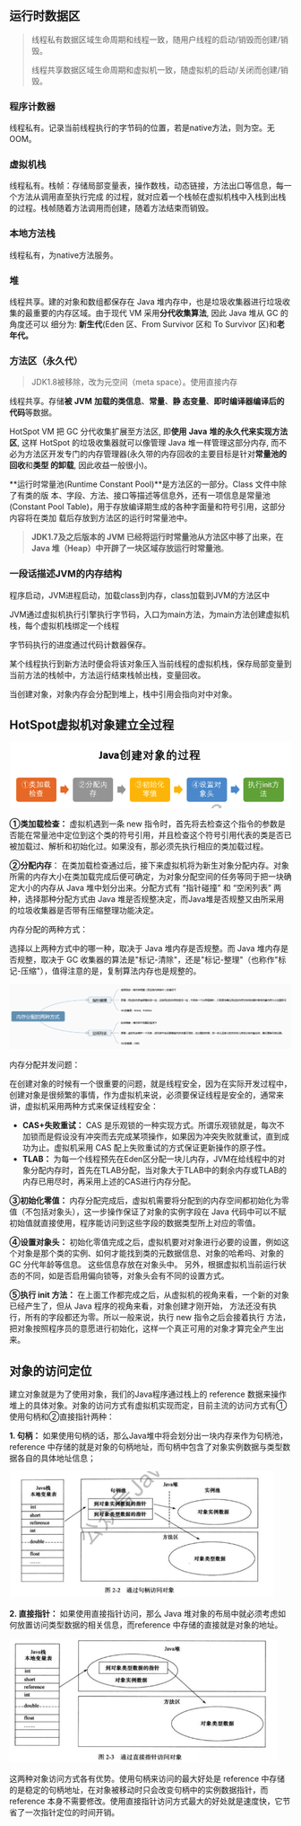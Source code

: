 ## 运行时数据区

>  线程私有数据区域生命周期和线程一致，随用户线程的启动/销毁而创建/销毁。
>
>  线程共享数据区域生命周期和虚拟机一致，随虚拟机的启动/关闭而创建/销毁。

### 程序计数器

线程私有。记录当前线程执行的字节码的位置，若是native方法，则为空。无OOM。

### 虚拟机栈

线程私有。栈帧：存储局部变量表，操作数栈，动态链接，方法出口等信息，每一个方法从调用直至执行完成 的过程，就对应着一个栈帧在虚拟机栈中入栈到出栈的过程。栈帧随着方法调用而创建，随着方法结束而销毁。

### 本地方法栈

线程私有，为native方法服务。

### 堆

线程共享。建的对象和数组都保存在 Java 堆内存中，也是垃圾收集器进行垃圾收集的最重要的内存区域。由于现代 VM 采用**分代收集算法**, 因此 Java 堆从 GC 的角度还可以 细分为: **新生代**(Eden 区、From Survivor 区和 To Survivor 区)和**老年代。**

### 方法区（永久代）

> JDK1.8被移除，改为元空间（meta space）。使用直接内存

线程共享。存储**被** **JVM** **加载的类信息**、**常量**、**静 态变量**、**即时编译器编译后的代码**等数据。

HotSpot VM 把 GC 分代收集扩展至方法区, 即**使用** **Java** **堆的永久代来实现方法区**, 这样 HotSpot 的垃圾收集器就可以像管理 Java 堆一样管理这部分内存, 而不必为方法区开发专门的内存管理器(永久带的内存回收的主要目标是针对**常量池的回收**和**类型 的卸载**, 因此收益一般很小)。

**运行时常量池(Runtime Constant Pool)**是方法区的一部分。Class 文件中除了有类的版 本、字段、方法、接口等描述等信息外，还有一项信息是常量池(Constant Pool Table)，用于存放编译期生成的各种字面量和符号引用，这部分内容将在类加 载后存放到方法区的运行时常量池中。

> **JDK1.7及之后版本的 JVM 已经将运行时常量池从方法区中移了出来，在 Java 堆（Heap）中开辟了一块区域存放运行时常量池**。



### 一段话描述JVM的内存结构

程序启动，JVM进程启动，加载class到内存，class加载到JVM的方法区中

JVM通过虚拟机执行引擎执行字节码，入口为main方法，为main方法创建虚拟机栈，每个虚拟机栈绑定一个线程

字节码执行的进度通过代码计数器保存。

某个线程执行到新方法时便会将该对象压入当前线程的虚拟机栈，保存局部变量到当前方法的栈帧中，方法运行结束栈帧出栈，变量回收。

当创建对象，对象内存会分配到堆上，栈中引用会指向对中对象。



## HotSpot虚拟机对象建立全过程

![创建对象](../img/创建对象.png)

**①类加载检查：** 虚拟机遇到一条 new 指令时，首先将去检查这个指令的参数是否能在常量池中定位到这个类的符号引用，并且检查这个符号引用代表的类是否已被加载过、解析和初始化过。如果没有，那必须先执行相应的类加载过程。

**②分配内存**： 在类加载检查通过后，接下来虚拟机将为新生对象分配内存。对象所需的内存大小在类加载完成后便可确定，为对象分配空间的任务等同于把一块确定大小的内存从 Java 堆中划分出来。分配方式有 “指针碰撞” 和 “空闲列表” 两种，选择那种分配方式由 Java 堆是否规整决定，而Java堆是否规整又由所采用的垃圾收集器是否带有压缩整理功能决定。

内存分配的两种方式：

选择以上两种方式中的哪一种，取决于 Java 堆内存是否规整。而 Java 堆内存是否规整，取决于 GC 收集器的算法是"标记-清除"，还是"标记-整理"（也称作"标记-压缩"），值得注意的是，复制算法内存也是规整的。

![img](../img/内存分配策略.png)

内存分配并发问题：

在创建对象的时候有一个很重要的问题，就是线程安全，因为在实际开发过程中，创建对象是很频繁的事情，作为虚拟机来说，必须要保证线程是安全的，通常来讲，虚拟机采用两种方式来保证线程安全：

- **CAS+失败重试：** CAS 是乐观锁的一种实现方式。所谓乐观锁就是，每次不加锁而是假设没有冲突而去完成某项操作，如果因为冲突失败就重试，直到成功为止。虚拟机采用 CAS 配上失败重试的方式保证更新操作的原子性。
- **TLAB：** 为每一个线程预先在Eden区分配一块儿内存，JVM在给线程中的对象分配内存时，首先在TLAB分配，当对象大于TLAB中的剩余内存或TLAB的内存已用尽时，再采用上述的CAS进行内存分配。

**③初始化零值：** 内存分配完成后，虚拟机需要将分配到的内存空间都初始化为零值（不包括对象头），这一步操作保证了对象的实例字段在 Java 代码中可以不赋初始值就直接使用，程序能访问到这些字段的数据类型所上对应的零值。

**④设置对象头：** 初始化零值完成之后，虚拟机要对对象进行必要的设置，例如这个对象是那个类的实例、如何才能找到类的元数据信息、对象的哈希吗、对象的 GC 分代年龄等信息。 这些信息存放在对象头中。 另外，根据虚拟机当前运行状态的不同，如是否启用偏向锁等，对象头会有不同的设置方式。

**⑤执行 init 方法：** 在上面工作都完成之后，从虚拟机的视角来看，一个新的对象已经产生了，但从 Java 程序的视角来看，对象创建才刚开始，<init> 方法还没有执行，所有的字段都还为零。所以一般来说，执行 new 指令之后会接着执行 <init> 方法，把对象按照程序员的意愿进行初始化，这样一个真正可用的对象才算完全产生出来。

## 对象的访问定位

建立对象就是为了使用对象，我们的Java程序通过栈上的 reference 数据来操作堆上的具体对象。对象的访问方式有虚拟机实现而定，目前主流的访问方式有①使用句柄和②直接指针两种：

**1. 句柄：** 如果使用句柄的话，那么Java堆中将会划分出一块内存来作为句柄池，reference 中存储的就是对象的句柄地址，而句柄中包含了对象实例数据与类型数据各自的具体地址信息； 

<img src="../img/句柄访问.png" alt="img" style="zoom:67%;" />

**2. 直接指针：** 如果使用直接指针访问，那么 Java 堆对象的布局中就必须考虑如何放置访问类型数据的相关信息，而reference 中存储的直接就是对象的地址。

<img src="../img/直接指针访问.png" alt="img" style="zoom:67%;" />

这两种对象访问方式各有优势。使用句柄来访问的最大好处是 reference 中存储的是稳定的句柄地址，在对象被移动时只会改变句柄中的实例数据指针，而 reference 本身不需要修改。使用直接指针访问方式最大的好处就是速度快，它节省了一次指针定位的时间开销。

